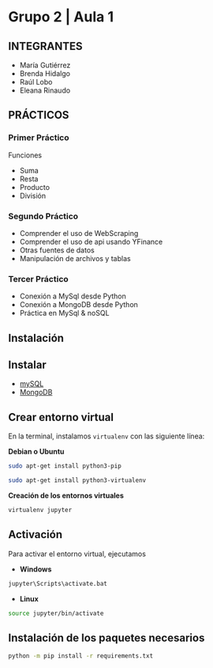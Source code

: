 # Grupo 2 | Aula 1

## INTEGRANTES

- María Gutiérrez
- Brenda Hidalgo
- Raúl Lobo
- Eleana Rinaudo

## PRÁCTICOS

### Primer Práctico

Funciones

- Suma
- Resta
- Producto
- División

### Segundo Práctico

- Comprender el uso de WebScraping
- Comprender el uso de api usando YFinance
- Otras fuentes de datos
- Manipulación de archivos y tablas

### Tercer Práctico

- Conexión a MySql desde Python
- Conexión a MongoDB desde Python
- Práctica en MySql & noSQL

## Instalación

## Instalar

- [mySQL](https://www.mysql.com/)
- [MongoDB](https://www.mongodb.com/atlas/database)

## Crear entorno virtual

En la terminal, instalamos `virtualenv` con las siguiente línea:

**Debian o Ubuntu**

```bash
sudo apt-get install python3-pip
```

```bash
sudo apt-get install python3-virtualenv
```

**Creación de los entornos virtuales**

```bash
virtualenv jupyter
```

## Activación

Para activar el entorno virtual, ejecutamos

- **Windows**

```bash
jupyter\Scripts\activate.bat
```

- **Linux**

```bash
source jupyter/bin/activate
```

## Instalación de los paquetes necesarios

```bash
python -m pip install -r requirements.txt
```
